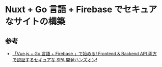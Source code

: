 # Nuxt + Go 言語 + Firebase でセキュアなサイトの構築

## 参考

- [「Vue.js + Go 言語 + Firebase 」で始める! Frontend & Backend API 両方で認証するセキュアな SPA 開発ハンズオン!](https://qiita.com/po3rin/items/d3e016d01162e9d9de80)
